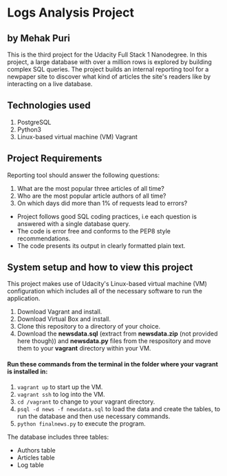 # Logs Analysis Project
## by Mehak Puri
This is the third project for the Udacity Full Stack 1 Nanodegree. In this project, a large database with over a million rows is explored by building complex SQL queries. The project builds an internal reporting tool for a newpaper site to discover what kind of articles the site's readers like by interacting on a live database.

## Technologies used
1. PostgreSQL
2. Python3
3. Linux-based virtual machine (VM) Vagrant

## Project Requirements
Reporting tool should answer the following questions:
1. What are the most popular three articles of all time?
2. Who are the most popular article authors of all time?
3. On which days did more than 1% of requests lead to errors?

* Project follows good SQL coding practices, i.e each question is answered with a single database query.  
* The code is error free and conforms to the PEP8 style recommendations.
* The code presents its output in clearly formatted plain text.

## System setup and how to view this project
This project makes use of Udacity's Linux-based virtual machine (VM) configuration which includes all of the necessary software to run the application.
1. Download Vagrant and install.
2. Download Virtual Box and install. 
3. Clone this repository to a directory of your choice.
4. Download the **newsdata.sql** (extract from **newsdata.zip** (not provided here though)) and **newsdata.py** files from the respository and move them to your **vagrant** directory within your VM.

#### Run these commands from the terminal in the folder where your vagrant is installed in: 
1. ```vagrant up``` to start up the VM.
2. ```vagrant ssh``` to log into the VM.
3. ```cd /vagrant``` to change to your vagrant directory.
4. ```psql -d news -f newsdata.sql``` to load the data and create the tables, to run the database and then use necessary commands.
5. ```python finalnews.py``` to execute the program.

The database includes three tables:
- Authors table
- Articles table
- Log table
